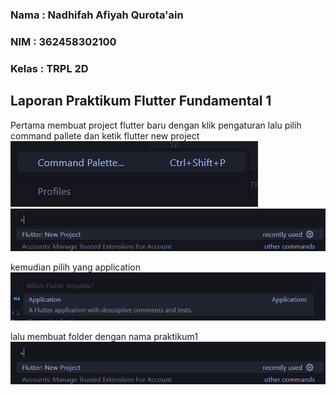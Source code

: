 ### Nama : Nadhifah Afiyah Qurota'ain
### NIM  : 362458302100
### Kelas : TRPL 2D

## Laporan Praktikum Flutter Fundamental 1

Pertama membuat project flutter baru dengan klik pengaturan lalu pilih command pallete dan ketik flutter new project
![command pallete](<Screenshot 2025-08-28 074456.png>)
![flutter new project](<Screenshot 2025-08-28 074440.png>)

kemudian pilih yang application
![application](<Screenshot 2025-08-30 184603.png>)

lalu membuat folder dengan nama praktikum1
![praktikum 1](<Screenshot 2025-08-28 074440-1.png>)